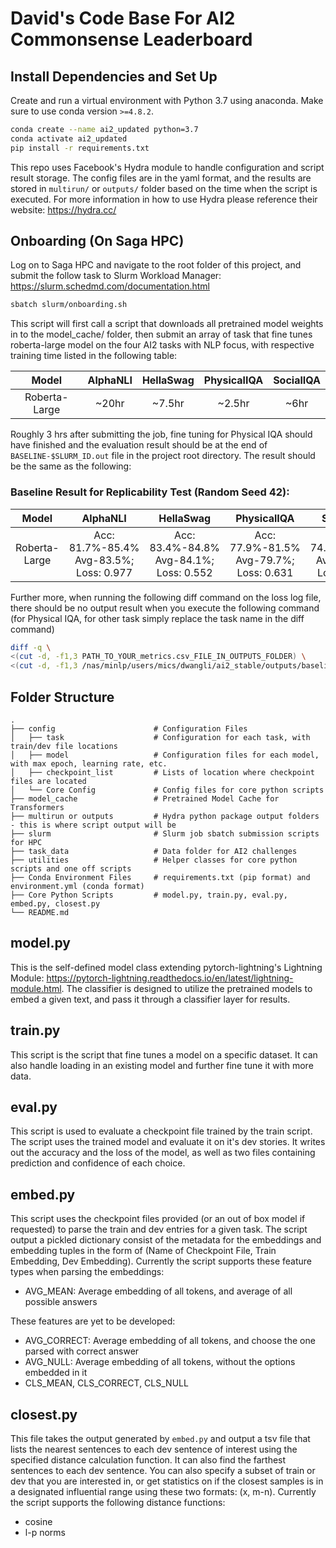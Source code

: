 # David's Code Base For AI2 Commonsense Leaderboard

## Install Dependencies and Set Up

Create and run a virtual environment with Python 3.7 using anaconda. Make sure to use conda version `>=4.8.2`.

```bash
conda create --name ai2_updated python=3.7
conda activate ai2_updated
pip install -r requirements.txt
```

This repo uses Facebook's Hydra module to handle configuration and script result storage. The config files are in the yaml 
format, and the results are stored in `multirun/` or `outputs/` folder based on the time when the script is executed. 
For more information in how to use Hydra please reference their website: https://hydra.cc/

## Onboarding (On Saga HPC)
Log on to Saga HPC and navigate to the root folder of this project, and submit the follow task to Slurm Workload
Manager: https://slurm.schedmd.com/documentation.html

```bash
sbatch slurm/onboarding.sh
```

This script will first call a script that downloads all pretrained model weights in to the model_cache/ folder, then
submit an array of task that fine tunes roberta-large model on the four AI2 tasks with NLP focus, with 
respective training time listed in the following table:

|Model|AlphaNLI|HellaSwag|PhysicalIQA|SocialIQA|
|:---:|:---:|:---:|:---:|:---:| 
|Roberta-Large|~20hr|~7.5hr|~2.5hr|~6hr|


Roughly 3 hrs after submitting the job, fine tuning for Physical IQA should have finished and the evaluation result 
should be at the end of `BASELINE-$SLURM_ID.out` file in the project root directory. The result should be the same as 
the following: 

### Baseline Result for Replicability Test (Random Seed 42):

|Model|AlphaNLI|HellaSwag|PhysicalIQA|SocialIQA|
|:---:|:---:|:---:|:---:|:---:| 
|Roberta-Large|Acc: 81.7%-85.4% Avg-83.5%; Loss: 0.977|Acc: 83.4%-84.8% Avg-84.1%; Loss: 0.552|Acc: 77.9%-81.5% Avg-79.7%; Loss: 0.631|Acc: 74.2%-77.9% Avg-76.0%; Loss: 0.961|

Further more, when running the following diff command on the loss log file, there should be no output result when you 
execute the following command (for Physical IQA, for other task simply replace the task name in the diff command)

```bash
diff -q \
<(cut -d, -f1,3 PATH_TO_YOUR_metrics.csv_FILE_IN_OUTPUTS_FOLDER) \
<(cut -d, -f1,3 /nas/minlp/users/mics/dwangli/ai2_stable/outputs/baseline-ai2-roberta-large/roberta-large-physicaliqa-s42/physicaliqa/version_0/metrics.csv)
```

 
## Folder Structure
    .
    ├── config                      # Configuration Files
    │   ├── task                    # Configuration for each task, with train/dev file locations
    │   ├── model                   # Configuration files for each model, with max epoch, learning rate, etc.
    │   ├── checkpoint_list         # Lists of location where checkpoint files are located
    │   └── Core Config             # Config files for core python scripts
    ├── model_cache                 # Pretrained Model Cache for Transformers 
    ├── multirun or outputs         # Hydra python package output folders - this is where script output will be
    ├── slurm                       # Slurm job sbatch submission scripts for HPC
    ├── task_data                   # Data folder for AI2 challenges
    ├── utilities                   # Helper classes for core python scripts and one off scripts
    ├── Conda Environment Files     # requirements.txt (pip format) and environment.yml (conda format)
    ├── Core Python Scripts         # model.py, train.py, eval.py, embed.py, closest.py
    └── README.md

## model.py

This is the self-defined model class extending pytorch-lightning's Lightning Module: 
https://pytorch-lightning.readthedocs.io/en/latest/lightning-module.html. The classifier is designed to 
utilize the pretrained models to embed a given text, and pass it through a classifier layer for results.

## train.py

This script is the script that fine tunes a model on a specific dataset. It can also handle loading in an existing 
model and further fine tune it with more data. 

## eval.py

This script is used to evaluate a checkpoint file trained by the train script. The script uses the trained model and
evaluate it on it's dev stories. It writes out the accuracy and the loss of the model, as well as two files containing
prediction and confidence of each choice.

## embed.py

This script uses the checkpoint files provided (or an out of box model if requested) to parse the train and dev entries 
for a given task. The script output a pickled dictionary consist of the metadata for the embeddings and embedding 
tuples in the form of (Name of Checkpoint File, Train Embedding, Dev Embedding). Currently the script 
supports these feature types when parsing the embeddings:
- AVG_MEAN: Average embedding of all tokens, and average of all possible answers

These features are yet to be developed:
- AVG_CORRECT: Average embedding of all tokens, and choose the one parsed with correct answer
- AVG_NULL: Average embedding of all tokens, without the options embedded in it
- CLS_MEAN, CLS_CORRECT, CLS_NULL

## closest.py

This file takes the output generated by `embed.py` and output a tsv file that lists the nearest sentences to each dev
sentence of interest using the specified distance calculation function. It can also find the farthest sentences to 
each dev sentence. You can also specify a subset of train or dev that you are interested in, or get statistics on if 
the closest samples is in a designated influential range using these two formats: (x, m-n). 
Currently the script supports the following distance functions:
- cosine
- l-p norms